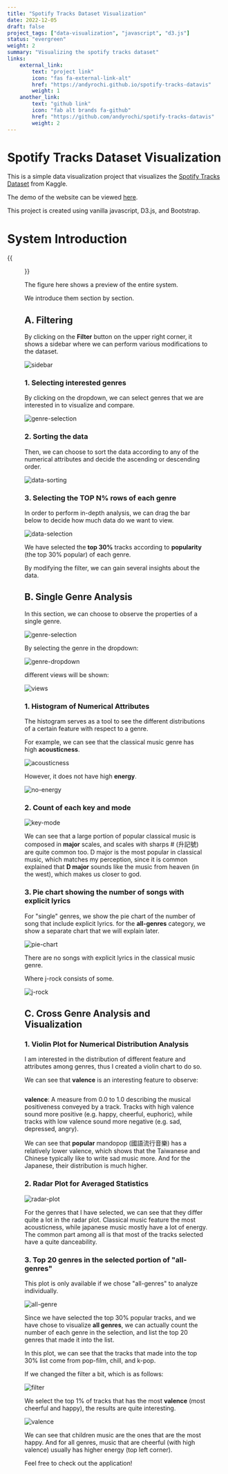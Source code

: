 ```yaml
---
title: "Spotify Tracks Dataset Visualization"
date: 2022-12-05
draft: false
project_tags: ["data-visualization", "javascript", "d3.js"]
status: "evergreen"
weight: 2
summary: "Visualizing the spotify tracks dataset"
links:
    external_link:
        text: "project link"
        icon: "fas fa-external-link-alt"
        href: "https://andyrochi.github.io/spotify-tracks-datavis"
        weight: 1
    another_link:
        text: "github link"
        icon: "fab alt brands fa-github"
        href: "https://github.com/andyrochi/spotify-tracks-datavis"
        weight: 2
---
```

# Spotify Tracks Dataset Visualization

This is a simple data visualization project that visualizes the [Spotify Tracks Dataset](https://www.kaggle.com/datasets/maharshipandya/-spotify-tracks-dataset?resource=download) from Kaggle.

The demo of the website can be viewed [here](https://andyrochi.github.io/spotify-tracks-datavis/).

This project is created using vanilla javascript, D3.js, and Bootstrap.

# System Introduction

{{<figure src="https://user-images.githubusercontent.com/39425103/203897825-34c95da3-b6c7-4020-97df-6c36ce9d16ba.png" alt="" width="100%">}}


The figure here shows a preview of the entire system.

We introduce them section by section.

## A. Filtering

By clicking on the **Filter** button on the upper right corner, it shows a sidebar where we can perform various modifications to the dataset.

<img src="https://user-images.githubusercontent.com/39425103/203897906-70a91d66-41ab-4e2b-a775-0fbd63a06ee0.png" alt="sidebar" style="max-width: 100%;">


### 1. Selecting interested genres

By clicking on the dropdown, we can select genres that we are interested in to visualize and compare.

<img src="https://user-images.githubusercontent.com/39425103/203897918-4f1fc6e1-bc73-4c4f-a389-2c835ee610be.png" alt="genre-selection" style="max-width: 100%;">

### 2. Sorting the data

Then, we can choose to sort the data according to any of the numerical attributes and decide the ascending or descending order.

<img src="https://user-images.githubusercontent.com/39425103/203897926-ba625cd8-dbfb-467b-abaa-3c7deddeeb53.png" alt="data-sorting" style="max-width: 100%;">

### 3. Selecting the TOP N% rows of each genre

In order to perform in-depth analysis, we can drag the bar below to decide how much data do we want to view.

<img src="https://user-images.githubusercontent.com/39425103/203897932-a01ee504-d588-453c-baec-6a9fcaaacb72.png" alt="data-selection" style="max-width: 100%;">

We have selected the **top 30%** tracks according to **popularity** (the top 30% popular) of each genre.

By modifying the filter, we can gain several insights about the data.



## B. Single Genre Analysis

In this section, we can choose to observe the properties of a single genre.


<img src="https://user-images.githubusercontent.com/39425103/203897950-1ab0e5f5-3a1a-4b97-a89f-1224b6778383.png" alt="genre-selection" style="max-width: 100%;">

By selecting the genre in the dropdown:

<img src="https://user-images.githubusercontent.com/39425103/203897972-735f1bcc-c771-4d91-b1f4-384a38be7ca8.png" alt="genre-dropdown" style="max-width: 100%;">

different views will be shown:

<img src="https://user-images.githubusercontent.com/39425103/203897983-841ac79d-6cb1-4d1a-bd60-cb1065672077.png" alt="views" style="max-width: 100%;">

### 1. Histogram of Numerical Attributes

The histogram serves as a tool to see the different distributions of a certain feature with respect to a genre.

For example, we can see that the classical music genre has high **acousticness**.

<img src="https://user-images.githubusercontent.com/39425103/203897992-d2a5f458-4f29-447d-8e37-a8bd3bb58fff.png" alt="acousticness" style="max-width: 100%;">


However, it does not have high **energy**.

<img src="https://user-images.githubusercontent.com/39425103/203898475-d42384bc-ae63-4307-a775-8a73b98564bf.png" alt="no-energy" style="max-width: 100%;">


### 2. Count of each key and mode

<img src="https://user-images.githubusercontent.com/39425103/203898487-b67ceff9-654b-4ce6-b84a-134e7cb32f7f.png" alt="key-mode" style="max-width: 100%;">

We can see that a large portion of popular classical music is composed in **major** scales, and scales with sharps # (升記號) are quite common too. D major is the most popular in classical music, which matches my perception, since it is common explained that **D major** sounds like the music from heaven (in the west), which makes us closer to god.



### 3. Pie chart showing the number of songs with explicit lyrics

For "single" genres, we show the pie chart of the number of song that include explicit lyrics. for the **all-genres** category, we show a separate chart that we will explain later.

<img src="https://user-images.githubusercontent.com/39425103/203898505-296c3701-8888-4969-adab-e1ae7e2cc231.png" alt="pie-chart" style="max-width: 100%;">

There are no songs with explicit lyrics in the classical music genre.

Where j-rock consists of some.

<img src="https://user-images.githubusercontent.com/39425103/203898518-2461c5ba-1475-43aa-a8ca-70763418f5ce.png" alt="j-rock" style="max-width: 100%;">



## C. Cross Genre Analysis and Visualization

### 1. Violin Plot for Numerical Distribution Analysis 

I am interested in the distribution of different feature and attributes among genres, thus I created a violin chart to do so.

We can see that **valence** is an interesting feature to observe:

<img src="https://user-images.githubusercontent.com/39425103/203898531-779f0009-b13a-4cd3-93d8-b42236142249.png" alt="" style="max-width: 100%;">


**valence**: A measure from 0.0 to 1.0 describing the musical positiveness conveyed by a track. Tracks with high valence sound more positive (e.g. happy, cheerful, euphoric), while tracks with low valence sound more negative (e.g. sad, depressed, angry).

We can see that **popular** mandopop (國語流行音樂) has a relatively lower valence, which shows that the Taiwanese and Chinese typically like to write sad music more. And for the Japanese, their distribution is much higher.

### 2. Radar Plot for Averaged Statistics

<img src="https://user-images.githubusercontent.com/39425103/203898554-1d51a550-54f8-48d5-ab94-65c8c3a8a798.png" alt="radar-plot" style="max-width: 100%;">

For the genres that I have selected, we can see that they differ quite a lot in the radar plot. Classical music feature the most acousticness, while japanese music mostly have a lot of energy. The common part among all is that most of the tracks selected have a quite danceability.

### 3. Top 20 genres in the selected portion of "all-genres"

This plot is only available if we chose "all-genres" to analyze individually.

<img src="https://user-images.githubusercontent.com/39425103/203898572-e2449351-8c32-4583-8c33-d664a0c0c4bb.png" alt="all-genre" style="max-width: 100%;">


Since we have selected the top 30% popular tracks, and we have chose to visualize **all genres**, we can actually count the number of each genre in the selection, and list the top 20 genres that made it into the list.

In this plot, we can see that the tracks that made into the top 30% list come from pop-film, chill, and k-pop.

If we changed the filter a bit, which is as follows:

<img src="https://user-images.githubusercontent.com/39425103/203898584-20a7d745-c069-4350-825e-3d17c596a8fb.png" alt="filter" style="max-width: 100%;">

We select the top 1% of tracks that has the most **valence** (most cheerful and happy), the results are quite interesting.

<img src="https://user-images.githubusercontent.com/39425103/203898651-90211eeb-a52e-44b7-9fff-ee6ff33323e0.png" alt="valence" style="max-width: 100%;">

We can see that children music are the ones that are the most happy. And for all genres, music that are cheerful (with high valence) usually has higher energy (top left corner).

Feel free to check out the application!